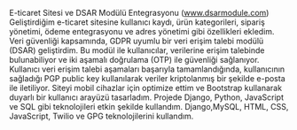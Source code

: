 E-ticaret Sitesi ve DSAR Modülü Entegrasyonu (www.dsarmodule.com)
Geliştirdiğim e-ticaret sitesine kullanıcı kaydı, ürün kategorileri, sipariş yönetimi, ödeme entegrasyonu ve adres yönetimi gibi özellikleri ekledim.
Veri güvenliği kapsamında, GDPR uyumlu bir veri erişim talebi modülü (DSAR) geliştirdim. 
Bu modül ile kullanıcılar, verilerine erişim talebinde bulunabiliyor ve iki aşamalı doğrulama (OTP) ile güvenliği sağlanıyor.
Kullanıcı veri erişim talebi aşamaları başarıyla tamamlandığında, kullanıcının sağladığı PGP public key kullanılarak veriler kriptolanmış bir şekilde e-posta ile iletiliyor.
Siteyi mobil cihazlar için optimize ettim ve Bootstrap kullanarak duyarlı bir kullanıcı arayüzü tasarladım.
Projede Django, Python, JavaScript ve SQL gibi teknolojileri etkin şekilde kullandım.
Django,MySQL, HTML, CSS, JavaScript, Twilio ve GPG teknolojilerini kullandım.
